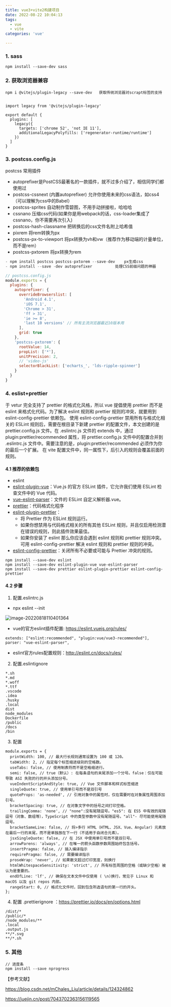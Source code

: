 ```yaml
---
title: vue3+vite2构建项目
date: 2022-08-22 10:04:13
tags:
  - vue
  - vite
categories: 'vue'

---
```


### 1. sass 

```
npm install --save-dev sass
```

### 2. 获取浏览器兼容

```
npm i @vitejs/plugin-legacy --save-dev   获取传统浏览器对scrapt标签的支持


import legacy from '@vitejs/plugin-legacy'

export default {
  plugins: [
    legacy({
      targets: ['chrome 52', 'not IE 11'],
      additionalLegacyPolyfills: ['regenerator-runtime/runtime']
    })
  ]
}
```

### 3. postcss.config.js

postcss 常用插件

- autoprefixer是PostCSS最著名的一款插件，就不过多介绍了，相信同学们都使用过
- postcss-cssnext (内置autoprefixer) 允许你使用未来的css语法，如css4（可以理解为css中的Babel）
- postcss-sprites 自动制作雪碧图，不用手动拼接啦，哈哈哈
- cssnano 压缩css代码(如果你是用webpack的话，css-loader集成了cssnano，你不需要再次引入)
- postcss-hash-classname 把转换后的css文件名附上哈希值
- pixrem 将rem转换为px
- postcss-px-to-viewport 将px转换为vh和vw（推荐作为移动端的计量单位，而不是rem）
- postcss-pxtorem 将px转换为rem

```javascript
- npm install postcss postcss-pxtorem --save-dev    px生成css
- npm install --save -dev autoprefixer          处理CSS前缀问题的神器

// postcss.config.js
module.exports = {
  plugins: {
    autoprefixer: {
      overrideBrowserslist: [
        'Android 4.1',
        'iOS 7.1',
        'Chrome > 31',
        'ff > 31',
        'ie >= 8',
        'last 10 versions' // 所有主流浏览器最近10版本用
      ],
      grid: true
    },
    'postcss-pxtorem': {
      rootValue: 14,
      propList: ['*'],
      unitPrecision: 2,
      // 'video-js'
      selectorBlackList: ['echarts_', 'lds-ripple-spinner']
    }
  }
}

```

### 4. eslist+prettier 

于 vetur 完全支持了 prettier 的格式化风格，所以 vue 提倡使用 prettier 而不是 eslint 来格式化代码。为了解决 eslint 规则和 prettier 规则的冲突，就要用到 eslint-config-prettier 依赖包。
使用 eslint-config-prettier 禁用所有与格式化相关的 ESLint 规则后，需要在根目录下新建 prettier 的配置文件，本文创建的是 prettier.config.js 文件。在 .eslintrc.js 文件的 extends 中，通过 plugin:prettier/recommended 属性，将 prettier.config.js 文件中的配置合并到 .eslintrc.js 文件中。需要注意的是，plugin:prettier/recommended 必须作为你的最后一个扩展。
在 vite 配置文件中，同一属性下，后引入的规则会覆盖前面的规则。

#### 4.1 推荐的依赖包

- eslint
- [eslint-plugin-vue](https://eslint.vuejs.org/)：Vue.js 的官方 ESLint 插件，它允许我们使用 ESLint 检查文件中的 Vue 代码。
- [vue-eslint-parser](https://www.npmjs.com/package/vue-eslint-parser)：文件的 ESLint 自定义解析器.vue。
- [prettier](https://www.npmjs.com/package/prettier)：代码格式化程序
- [eslint-plugin-prettier](https://www.npmjs.com/package/eslint-plugin-prettier)：
  - 将 Prettier 作为 ESLint 规则运行。
  - 如果你想禁用与代码格式相关的所有其他 ESLint 规则，并且仅启用检测潜在错误的规则，则此插件效果最佳。
  - 如果你安装了 eslint 那么你应该会遇到 eslint 规则和 prettier 规则冲突。可用 eslint-config-prettier 解决 eslint 规则和 prettier 规则的冲突。
- [eslint-config-prettier](https://github.com/prettier/eslint-config-prettier)：关闭所有不必要或可能与 Prettier 冲突的规则。

```
npm install --save-dev eslint
npm install --save-dev eslint-plugin-vue vue-eslint-parser
npm install --save-dev prettier eslint-plugin-prettier eslint-config-prettier
```

#### 4.2 步骤

1.  配置.eslintrc.js

- npx eslint --init

![image-20220818110401364](C:\Users\user\AppData\Roaming\Typora\typora-user-images\image-20220818110401364.png)

- vue的官方eslint插件配置: https://eslint.vuejs.org/rules/

```
extends: ["eslint:recommended", "plugin:vue/vue3-recommended"],
parser: "vue-eslint-parser",
```

- eslint官方rules配置规则：http://eslint.cn/docs/rules/

2. 配置.eslintignore

```
*.sh
*.md
*.woff
*.ttf
.vscode
.idea
.husky
.local
dist
node_modules
Dockerfile
/public
/docs
/bin
```

3. 配置

```
module.exports = {
  printWidth: 100, // 最大行长规则通常设置为 100 或 120。
  tabWidth: 2, // 指定每个标签缩进级别的空格数。
  useTabs: false, // 使用制表符而不是空格缩进行。
  semi: false, // true（默认）: 在每条语句的末尾添加一个分号。false：仅在可能导致 ASI 失败的行的开头添加分号。
  vueIndentScriptAndStyle: true, // Vue 文件脚本和样式标签缩进
  singleQuote: true, // 使用单引号而不是双引号
  quoteProps: 'as-needed', // 引用对象中的属性时，仅在需要时在对象属性周围添加引号。
  bracketSpacing: true, // 在对象文字中的括号之间打印空格。
  trailingComma: 'none', // "none":没有尾随逗号。"es5": 在 ES5 中有效的尾随逗号（对象、数组等），TypeScript 中的类型参数中没有尾随逗号。"all"- 尽可能使用尾随逗号。
  bracketSameLine: false, // 将>多行 HTML（HTML、JSX、Vue、Angular）元素放在最后一行的末尾，而不是单独放在下一行（不适用于自闭合元素）。
  jsxSingleQuote: false, // 在 JSX 中使用单引号而不是双引号。
  arrowParens: 'always', // 在唯一的箭头函数参数周围始终包含括号。
  insertPragma: false, // 插入编译指示
  requirePragma: false, // 需要编译指示
  proseWrap: 'never', // 如果散文超过打印宽度，则换行
  htmlWhitespaceSensitivity: 'strict', // 所有标签周围的空格（或缺少空格）被认为是重要的。
  endOfLine: 'lf', // 确保在文本文件中仅使用 ( \n)换行，常见于 Linux 和 macOS 以及 git repos 内部。
  rangeStart: 0, // 格式化文件时，回到包含所选语句的第一行的开头。
};
```

4. 配置 .prettierignore ：https://prettier.io/docs/en/options.html

```
/dist/*
/public/*
/node_modules/**
.local
.output.js
**/*.svg
**/*.sh
```

### 5. 其他

```
// 进度条
npm install --save nprogress
```

【参考文献】

https://blog.csdn.net/mChales_Liu/article/details/124324862

https://juejin.cn/post/7043702363156119565
